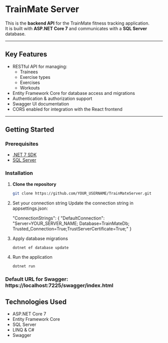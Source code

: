 # TrainMate Server

This is the **backend API** for the TrainMate fitness tracking application.  
It is built with **ASP.NET Core 7** and communicates with a **SQL Server** database.

---

## Key Features

- RESTful API for managing:
  - Trainees
  - Exercise types
  - Exercises
  - Workouts
- Entity Framework Core for database access and migrations
- Authentication & authorization support
- Swagger UI documentation
- CORS enabled for integration with the React frontend

---

## Getting Started

### Prerequisites

- [.NET 7 SDK](https://dotnet.microsoft.com/en-us/download/dotnet/7.0)
- [SQL Server](https://www.microsoft.com/en-us/sql-server/sql-server-downloads)

### Installation

1. **Clone the repository**
   ```bash
   git clone https://github.com/YOUR_USERNAME/TrainMateServer.git
2. Set your connection string
Update the connection string in appsettings.json:

    "ConnectionStrings": {
    "DefaultConnection": "Server=YOUR_SERVER_NAME; Database=TrainMateDb; Trusted_Connection=True;TrustServerCertificate=True;" }

3. Apply database migrations
   ```bash
   dotnet ef database update
4. Run the application
   ```bash
   dotnet run
   
### Default URL for Swagger: https://localhost:7225/swagger/index.html

## Technologies Used
- ASP.NET Core 7
- Entity Framework Core
- SQL Server
- LINQ & C#
- Swagger
